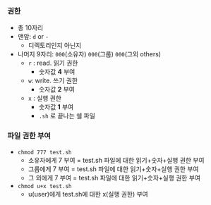 ### 권한

- 총 10자리
- 맨앞: `d` or `-`
    - 디렉토리인지 아닌지
- 나머지 9자리: `000`(소유자) `000`(그룹) `000`(그외 others)
    - `r` : read. 읽기 권한
        - 숫자값 **4** 부여
    - `w`: write. 쓰기 권한
        - 숫자값 **2** 부여
    - `x` : 실행 권한
        - 숫자값 **1** 부여
        - `.sh` 로 끝나는 쉘 파일

### 파일 권한 부여

- `chmod 777 test.sh`
    - 소유자에게 7 부여 = test.sh 파일에 대한 읽기+숫자+실행 권한 부여
    - 그룹에게 7 부여 = test.sh 파일에 대한 읽기+숫자+실행 권한 부여
    - 그 외에게 7 부여 = test.sh 파일에 대한 읽기+숫자+실행 권한 부여
- `chmod u+x test.sh`
    - u(user)에게 test.sh에 대한 x(실행 권한) 부여